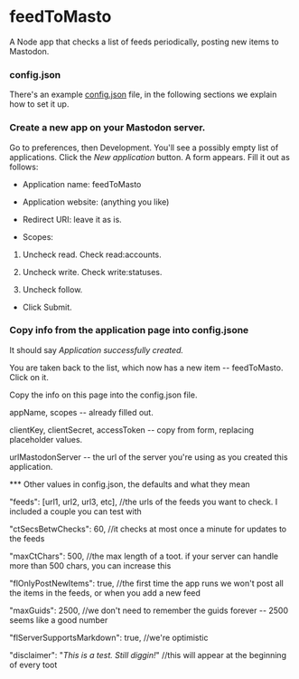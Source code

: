 # feedToMasto

A Node app that checks a list of feeds periodically, posting new items to Mastodon.

### config.json

There's an example <a href="https://github.com/scripting/feedToMasto/blob/main/config.json">config.json</a> file, in the following sections we explain how to set it up. 

### Create a new app on your Mastodon server.

Go to preferences, then Development. You'll see a possibly empty list of applications. Click the <i>New application</i> button. A form appears. Fill it out as follows:

* Application name: feedToMasto

* Application website: (anything you like)

* Redirect URI: leave it as is.

* Scopes: 

1. Uncheck read. Check read:accounts.

2. Uncheck write. Check write:statuses.

3. Uncheck follow.

* Click Submit.

### Copy info from the application page into config.jsone

It should say <i>Application successfully created.</i>

You are taken back to the list, which now has a new item -- feedToMasto. Click on it. 

Copy the info on this page into the config.json file. 

appName, scopes -- already filled out.

clientKey, clientSecret, accessToken -- copy from form, replacing placeholder values.

urlMastodonServer -- the url of the server you're using as you created this application.

*** Other values in config.json, the defaults and what they mean

"feeds": [url1, url2, url3, etc], //the urls of the feeds you want to check. I included a couple you can test with

"ctSecsBetwChecks": 60, //it checks at most once a minute for updates to the feeds

"maxCtChars": 500, //the max length of a toot. if your server can handle more than 500 chars, you can increase this

"flOnlyPostNewItems": true, //the first time the app runs we won't post all the items in the feeds, or when you add a new feed

"maxGuids": 2500, //we don't need to remember the guids forever -- 2500 seems like a good number

"flServerSupportsMarkdown": true, //we're optimistic

"disclaimer": "*This is a test. Still diggin!*" //this will appear at the beginning of every toot

